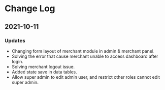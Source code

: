 # Change Log

## 2021-10-11

### Updates

-   Changing form layout of merchant module in admin & merchant panel.
-   Solving the error that cause merchant unable to access dashboard after login.
-   Solving merchant logout issue.
-   Added state save in data tables.
-   Allow super admin to edit admin user, and restrict other roles cannot edit super admin.
